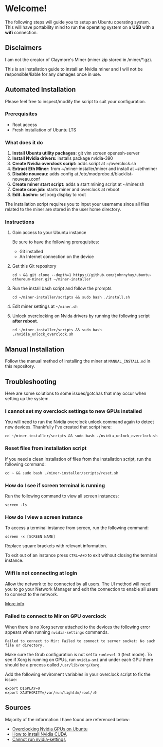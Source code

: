 # Welcome!
The following steps will guide you to setup an Ubuntu operating system. This will have portability mind to run the operating system on a **USB** with a **wifi** connection.

## Disclaimers

I am not the creator of Claymore's Miner (miner zip stored in /miner/*.gz).

This is an installation guide to install an Nvidia miner and I will not be responsible/liable for any damages once in use.

## Automated Installation

Please feel free to inspect/modify the script to suit your configuration.

### Prerequisites

- Root access
- Fresh installation of Ubuntu LTS

### What does it do

1. **Install Ubuntu utility packages:** git vim screen openssh-server
2. **Install Nvidia drivers:** installs package nvidia-390
3. **Create Nvidia overclock script:** adds script at ~/overclock.sh
4. **Extract Eth Miner:** from ~/miner-installer/miner and install at ~/ethminer
5. **Disable nouveau:** adds config at /etc/modprobe.d/blacklist-nouveau.conf
6. **Create miner start script:** adds a start mining script at ~/miner.sh
7. **Create cron job:** starts miner and overclock at reboot
8. **Edit .bashrc:**  set xorg display to root

The installation script requires you to input your username since all files related to the miner are stored in the user home directory.

### Instructions

1. Gain access to your Ubuntu instance

    Be sure to have the following prerequisites:

    - Git installed
    - An Internet connection on the device

2. Get this Git repository

    ```shell
    cd ~ && git clone --depth=1 https://github.com/johnnyhuy/ubuntu-ethereum-miner.git ~/miner-installer
    ```

3. Run the install bash script and follow the prompts

    ```shell
    cd ~/miner-installer/scripts && sudo bash ./install.sh
    ```

4. Edit miner settings at `~/miner.sh`

5. Unlock overclocking on Nvida drivers by running the following script **after reboot**.

    ```shell
    cd ~/miner-installer/scripts && sudo bash ./nvidia_unlock_overclock.sh
    ```

## Manual Installation

Follow the manual method of installing the miner at `MANUAL_INSTALL.md` in this repository.

## Troubleshooting

Here are some solutions to some issues/gotchas that may occur when setting up the system.

### I cannot set my overclock settings to new GPUs installed

You will need to run the Nvidia overclock unlock command again to detect new devices. Thankfully I've created that script here:

```shell
cd ~/miner-installer/scripts && sudo bash ./nvidia_unlock_overclock.sh
```

### Reset files from installation script

If you need a clean installation of files from the installation script, run the following command:

```shell
cd ~ && sudo bash ./miner-installer/scripts/reset.sh
```

### How do I see if screen terminal is running

Run the following command to view all screen instances:

```shell
screen -ls
```

### How do I view a screen instance

To access a terminal instance from screen, run the following command:

```shell
screen -x [SCREEN NAME]
```

Replace square brackets with relevant information.

To exit out of an instance press `CTRL+A+D` to exit without closing the terminal instance.

### Wifi is not connecting at login

Allow the network to be connected by all users. The UI method will need you to go your Network Manager and edit the connection to enable all users to connect to the network.

[More info](https://askubuntu.com/questions/16376/connect-to-network-before-user-login)

### Failed to connect to Mir on GPU overclock

When there is no Xorg server attached to the devices the following error appears when running `nvidia-settings` commands.

```shell
Failed to connect to Mir: Failed to connect to server socket: No such file or directory.
```

Make sure the Grub configuration is not set to `runlevel 3` (text mode). To see if Xorg is running on GPUs, run `nvidia-smi` and under each GPU there should be a process called `/usr/lib/xorg/Xorg`.

Add the following enviroment variables in your overclock script to fix the issue:

```shell
export DISPLAY=0
export XAUTHORITY=/var/run/lightdm/root/:0
```

## Sources

Majority of the information I have found are referenced below:

- [Overclocking Nvidia GPUs on Ubuntu](https://noobminer.xyz/overclocking-multiple-nvidia-graphics-card-linux/)
- [How to install Nvidia CUDA](https://askubuntu.com/questions/799184/how-can-i-install-cuda-on-ubuntu-16-04)
- [Cannot run nvidia-settings](https://askubuntu.com/questions/925368/cannot-run-nvidia-settings/937204)
